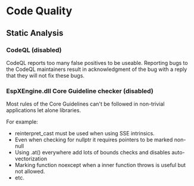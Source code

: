 Code Quality
============

Static Analysis
---------------

### CodeQL (disabled)

CodeQL reports too many false positives to be useable.
Reporting bugs to the CodeQL maintainers result in acknowledgment
of the bug with a reply that they will not fix these bugs.

### EspXEngine.dll Core Guideline checker (disabled)

Most rules of the Core Guidelines can't be followed in non-trivial
applications let alone libraries.

For example:

 - reinterpret_cast must be used when using SSE intrinsics.
 - Even when checking for nullptr it requires pointers to be marked non-null
 - Using .at() everywhere add lots of bounds checks and disables auto-vectorization
 - Marking function noexcept when a inner function throws is useful but not allowed.
 - etc.
